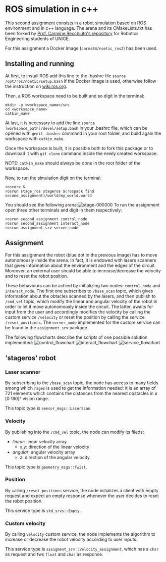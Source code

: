 # ROS simulation in c++
This second assignment consists in a robot simulation based on ROS environment and in c++ language. The arena and its CMakeLists.txt has been forked by [Prof. Carmine Recchiuto's repository](https://github.com/CarmineD8/second_assignment) for Robotics Engineering students of UNIGE.

For this assignment a Docker Image (`carms84/noetic_ros2`) has been used.

## Installing and running
At first, to install ROS add this line to the .bashrc file `source /opt/ros/noetic/setup.bash` if the Docker Image is used, otherwise follow the instruction on [wiki.ros.org](https://wiki.ros.org).

Then, a ROS workspace need to be built and so digit in the terminal:
```
mkdir -p <workspace_name>/src
cd <worksapce_name>
catkin_make
```

At last, it is necessary to add the line `source [workspace_path]/devel/setup.bash` in your .bashrc file, which can be opened with `gedit .bashrc` command in your root folder, and build again the workspace with `catkin_make`.

Once the workspace is built, it is possible both to fork this package or to download it with `git clone` command inside the newly created workspace.

NOTE: `catkin_make` should always be done in the root folder of the workspace.

Now, to run the simulation digit on the terminal:
```
roscore &
rosrun stage_ros stageros $(rospack find second_assignment)/world/my_world.world
```
You should see the following arena:![stage-000000](https://user-images.githubusercontent.com/72380912/146173933-1902c107-ac68-41ad-8a43-cf7b48c94b53.png)
To run the assignment open three other terminals and digit in them respectively:
```
rosrun second_assignment control_node
rosrun second_assignment interact_node
rosrun assignment_srv server_node
```
## Assignment
For this assignment the robot (blue dot in the previous image) has to move autonomously inside the arena. In fact, it is endowed with lasers scanners that gives information about the environment and the edges of the circuit. Moreover, an external user should be able to increase/decrease the velocity and to reset the robot position.

These behaviours can be achied by initializing two nodes: `control_node` and `interact_node`. The first one subscribes to `/base_scan` topic, which gives information about the obtacles scanned by the lasers, and then publish to `/cmd_vel` topic, which modify the linear and angular velocity of the robot in order to let it move autonomously inside the circuit. The latter, awaits for input from the user and accordingly modifies the velocity by calling the custom service `/velocity` or reset the position by calling the service `/reset_positions`. The `server_node` implemented for the custom service can be found in the `assignment_srv` package.

The following flowcharts describe the scripts of one possible solution implemented:
![control_flowchart](https://user-images.githubusercontent.com/72380912/146617870-2d85615e-8636-456c-b7e7-1e67eefa048d.png)
![interact_flowchart](https://user-images.githubusercontent.com/72380912/146617876-8bc72fbb-113d-4884-aa24-a70dc06a79f7.png)
![service_flowchart](https://user-images.githubusercontent.com/72380912/146617877-87dcfcea-7b41-4f3b-a7c6-40bec43bdc96.png)

## 'stageros' robot
### Laser scanner ###
By subscribing to the `/base_scan` topic, the node has access to many fields among which `rages` is used to get the information needed: it is an array of 721 elements which contains the distances from the nearest obstacles in a [0 180]° vision range.

This topic type is `sensor_msgs::LaserScan`.

### Velocity ###
By publishing into the `/cmd_vel` topic, the node can modify its fileds:
* *linear*: linear velocity array
  * *x*,*y*: direction of the linear velocity
* *angular*: angular velocity array
  * *z*: direction of the angular velocity 

This topic type is `geometry_msgs::Twist`.

### Position ###
By calling `/reset_positions` service, the node initializes a client with empty request and expect an empty response whenever the user decides to reset the robot position. 

This service type is `std_srvs::Empty`.

### Custom velocity ###
By calling `velocity` custom service, the node implements the algorithm to increase or decrease the robot velocity according to user inputs.

This service type is `assigment_srv::Velocity_assignment`, which has a `char` as request and two `float` and `char` as response.
